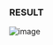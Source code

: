### RESULT

![image](https://user-images.githubusercontent.com/85846475/122885677-41e61280-d37a-11eb-9d00-3ce41491607a.png)
